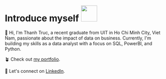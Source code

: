 #  Introduce myself <img src="https://camo.githubusercontent.com/b0fa06ee100360ae8811a115c133de7848891e3b/68747470733a2f2f6769746875622e6769746875626173736574732e636f6d2f696d616765732f6d6f6e612d776869737065722e676966" width="50" height="50" />

👋 Hi, I'm Thanh Truc, a recent graduate from UIT in Ho Chi Minh City, Viet Nam, passionate about the impact of data on business. Currently, I'm building my skills as a data analyst with a focus on SQL, PowerBI, and Python.

🪴 Check out [my portfolio](https://github.com/thanhtruchhh/Thanh_Truc_Portfolio).

🔗 Let's connect on [LinkedIn](https://www.linkedin.com/in/truc-dlt-data-driven/).
